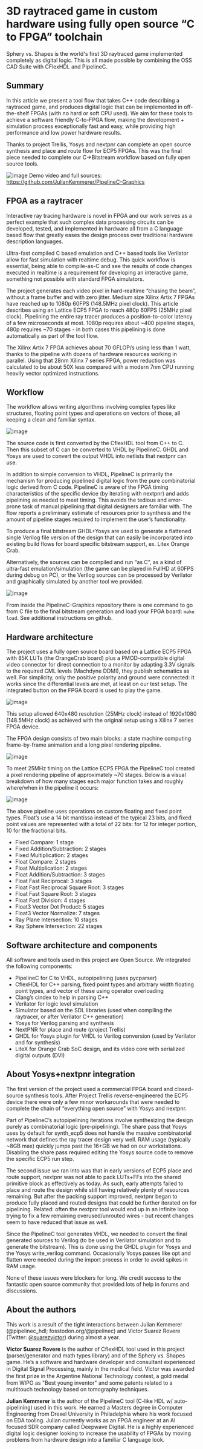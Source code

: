 # 3D raytraced game in custom hardware using fully open source “C to FPGA” toolchain
Sphery vs. Shapes is the world's first 3D raytraced game implemented completely as digital logic. This is all made possible by combining the OSS CAD Suite with CFlexHDL and PipelineC.


## Summary
In this article we present a tool flow that takes C++ code describing a raytraced game, and produces digital logic that can be implemented in off-the-shelf FPGAs (with no hard or soft CPU used). We aim for these tools to achieve a software friendly C-to-FPGA flow, making the development + simulation process exceptionally fast and easy, while providing high performance and low power hardware results.

Thanks to project Trellis, Yosys and nextpnr can complete an open source synthesis and place and route flow for ECP5 FPGAs. This was the final piece needed to complete our C->Bitstream workflow based on fully open source tools.

![image](https://user-images.githubusercontent.com/8551129/215363908-0625eb6e-a3db-485a-89e2-10267fca6b7c.png)
Demo video and full sources: https://github.com/JulianKemmerer/PipelineC-Graphics

## FPGA as a raytracer
Interactive ray tracing hardware is novel in FPGA and our work serves as a perfect example that such complex data processing circuits can be developed, tested, and implemented in hardware all from a C language based flow that greatly eases the design process over traditional hardware description languages.

Ultra-fast compiled C based emulation and C++ based tools like Verilator allow for fast simulation with realtime debug. This quick workflow is essential, being able to compile-as-C and see the results of code changes executed in realtime is a requirement for developing an interactive game, something not possible with standard FPGA simulators.

The project generates each video pixel in hard-realtime “chasing the beam”, without a frame buffer and with zero jitter. Medium size Xilinx Artix 7 FPGAs have reached up to 1080p 60FPS (148.5MHz pixel clock). This article describes using an Lattice ECP5 FPGA to reach 480p 60FPS (25MHz pixel clock). Pipelining the entire ray tracer produces a position-to-color latency of a few microseconds at most. 1080p requires about ~400 pipeline stages, 480p requires ~70 stages - in both cases this pipelining is done automatically as part of the tool flow.

The Xilinx Artix 7 FPGA achieves about 70 GFLOP/s using less than 1 watt, thanks to the pipeline with dozens of hardware resources working in parallel. Using that 28nm Xilinx 7 series FPGA, power reduction was calculated to be about 50X less compared with a modern  7nm CPU running heavily vector optimized instructions.

## Workflow
The workflow allows writing algorithms involving complex types like structures, floating point types and operations on vectors of those, all keeping a clean and familiar syntax.

![image](https://user-images.githubusercontent.com/8551129/215365602-9d1493ef-e8f1-444e-b794-b9ba7a898a08.png)

The source code is first converted by the CflexHDL tool from C++ to C. Then this subset of C can be converted to VHDL by PipelineC. GHDL and Yosys are used to convert the output VHDL into netlists that nextpnr can use.


In addition to simple conversion to VHDL, PipelineC is primarily the mechanism for producing pipelined digital logic from the pure combinatorial logic derived from C code. PipelineC is aware of the FPGA timing characteristics of the specific device (by iterating with nextpnr) and adds pipelining as needed to meet timing. This avoids the tedious and error-prone task of manual pipelining that digital designers are familiar with. The flow reports a preliminary estimate of resources prior to synthesis and the amount of pipeline stages required to implement the user’s functionality.

To produce a final bitstream GHDL+Yosys are used to generate a flattened single Verilog file version of the design that can easily be incorporated into existing build flows for board specific bitstream support, ex. Litex Orange Crab.

Alternatively, the sources can be compiled and run “as C”, as a kind of  ultra-fast emulation/simulation (the game can be played in FullHD at 60FPS during debug on PC), or the Verilog sources can be processed by Verilator and graphically simulated by another tool we provided.

![image](https://user-images.githubusercontent.com/8551129/215365530-4c922851-9ad5-431d-b85e-fa4d94d0a197.png)

From inside the PipelineC-Graphics repository there is one command to go from C file to the final bitstream generation and load your FPGA board:  `make load`. See additional instructions on github.

## Hardware architecture
The project uses a fully open source board based on a Lattice ECP5 FPGA with 85K LUTs (the OrangeCrab board) plus a PMOD-compatible digital video connector for direct connection to a monitor by adapting 3.3V signals to the required CML levels (Machdyne DDMI), they publish schematics as well. For simplicity, only the positive polarity and ground were connected: it works since the differential levels are met, at least on our test setup. The integrated button on the FPGA board is used to play the game.

![image](https://user-images.githubusercontent.com/8551129/215365509-20f5e573-07dc-49b0-bcbc-73465a991a50.png)

This setup allowed 640x480 resolution (25MHz clock) instead of 1920x1080 (148.5MHz clock) as achieved with the original setup using a Xilinx 7 series FPGA device.

The FPGA design consists of two main blocks: a state machine computing frame-by-frame animation and a long pixel rendering pipeline.

![image](https://user-images.githubusercontent.com/8551129/215365576-37c2fbdb-069d-4d61-9b17-71be7b165314.png)

To meet 25MHz timing on the Lattice ECP5 FPGA the PipelineC tool created a pixel rendering pipeline of approximately ~70 stages. Below is a visual breakdown of how many stages each major function takes and roughly where/when in the pipeline it occurs:

![image](https://user-images.githubusercontent.com/8551129/215365466-eae48ae2-8c27-408c-919a-190692aa10d4.png)


The above pipeline uses operations on custom floating and fixed point types. Float’s use a 14 bit mantissa instead of the typical 23 bits, and fixed point values are represented with a total of 22 bits: for 12 for integer portion, 10 for the fractional bits.
* Fixed Compare: 1 stage
* Fixed Addition/Subtraction: 2 stages
* Fixed Multiplication: 2 stages
* Float Compare: 2 stages
* Float Multiplication: 2 stages
* Float Addition/Subtraction: 3 stages
* Float Fast Reciprocal: 3 stages
* Float Fast Reciprocal Square Root: 3 stages
* Float Fast Square Root: 3 stages
* Float Fast Division: 4 stages
* Float3 Vector Dot Product: 5 stages
* Float3 Vector Normalize: 7 stages
* Ray Plane Intersection: 10 stages
* Ray Sphere Intersection: 22 stages

## Software architecture and components
All software and tools used in this project are Open Source. We integrated the following components:

* PipelineC for C to VHDL, autopipelining (uses pycparser)
* CflexHDL for C++ parsing, fixed point types and arbitrary width floating point types, and vector of these using operator overloading
* Clang’s cindex to help in parsing C++
* Verilator for logic level simulation
* Simulator based on the SDL libraries (used when compiling the raytracer, or after Verilator C++ generation)
* Yosys for Verilog parsing and synthesis
* NextPNR for place and route (project Trellis)
* GHDL for Yosys plugin for VHDL to Verilog conversion (used by Verilator and for synthesis)
* LiteX for Orange Crab SoC design, and its video core with serialized digital outputs (DVI)

## About Yosys+nextpnr integration
The first version of the project used a commercial FPGA board and closed-source synthesis tools. After Project Trellis reverse-engineered the ECP5 device there were only a few minor workarounds that were needed to complete the chain of “everything open source” with Yosys and nextpnr.

Part of PipelineC’s autopipelining iterations involve synthesizing the design purely as combinatorial logic (pre-pipelining). The share pass that Yosys uses by default for synth_ecp5 does not handle the massive combinatorial network that defines the ray tracer design very well. RAM usage (typically ~8GB max) quickly jumps past the 16+GB we had on our workstations. Disabling the share pass required editing the Yosys source code to remove the specific ECP5 run step.

The second issue we ran into was that in early versions of ECP5 place and route support, nextpnr was not able to pack LUTs+FFs into the shared primitive block as effectively as today. As such, early attempts failed to place and route the design while still having relatively plenty of resources remaining. But after the packing support improved, nextpnr began to produce fully placed and routed designs that could be further iterated on for pipelining. Related: often the nextpnr tool would end up in an infinite loop trying to fix a few remaining overused/unrouted wires - but recent changes seem to have reduced that issue as well.

Since the PipelineC tool generates VHDL, we needed to convert the final generated sources to Verilog (to be used in Verilator simulation and to generate the bitstream). This is done using the GHDL plugin for Yosys and the Yosys write_verilog command. Occasionally Yosys passes like opt and flatten  were needed during the import process in order to avoid spikes in RAM usage.

None of these issues were blockers for long. We credit success to the fantastic open source community that provided lots of help in forums and discussions.

## About the authors
This work is a result of the tight interactions between Julian Kemmerer (@pipelinec_hdl; fosstodon.org/@pipelinec) and Victor Suarez Rovere (Twitter: [@suarezvictor](https://twitter.com/suarezvictor)) during almost a year. 

**Victor Suarez Rovere** is the author of CflexHDL tool used in this project (parser/generator and math types library) and of the Sphery vs. Shapes game. He’s a software and hardware developer and consultant experienced in Digital Signal Processing, mainly in the medical ﬁeld. Victor was awarded the ﬁrst prize in the Argentine National Technology contest, a gold medal from WIPO as "Best young inventor" and some patents related to a multitouch technology based on tomography techniques.

**Julian Kemmerer** is the author of the PipelineC tool (C-like HDL w/ auto-pipelining) used in this work. He earned a Masters degree in Computer Engineering from Drexel University in Philadelphia where his work focused on EDA tooling. Julian currently works as an FPGA engineer at an AI focused SDR company called Deepwave Digital. He is a highly experienced digital logic designer looking to increase the usability of FPGAs by moving problems from hardware design into a familiar C language look.

